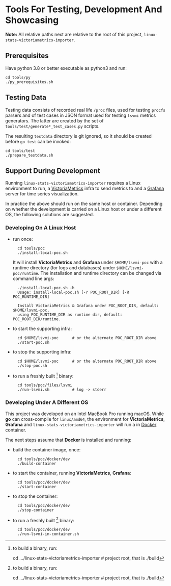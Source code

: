 # Tools For Testing, Development And Showcasing

**Note:** All relative paths next are relative to the root of this project, `linux-stats-victoriametrics-importer`.

## Prerequisites

Have python 3.8 or better executable as python3 and run:

    cd tools/py
    ./py_prerequisites.sh

## Testing Data

Testing data consists of recorded real life `/proc` files, used for testing `procfs` parsers and of test cases in JSON format used for testing `lsvmi` metrics generators. The latter are created by the set of `tools/test/generate*_test_cases.py` scripts. 

The resulting `testdata` directory is git ignored, so it should be created before `go test` can be invoked:

    cd tools/test
    ./prepare_testdata.sh

## Support During Development

Running `linux-stats-victoriametrics-importer` requires a Linux environment to run, a [VictoriaMetrics](https://docs.victoriametrics.com/single-server-victoriametrics/) infra to send metrics to and a [Grafana](https://grafana.com/docs/grafana/latest/setup-grafana/) server for time series visualization.

In practice the above should run on the same host or container. Depending on whether the development is carried on a Linux host or under a different OS, the following solutions are suggested.

### Developing On A Linux Host

* run once:

        cd tools/poc
        ./install-local-poc.sh

    It will install **VictoriaMetrics** and **Grafana** under `$HOME/lsvmi-poc` with a runtime directory (for logs and databases) under `$HOME/lsvmi-poc/runtime`. The installation and runtime directory can be changed via command line args:

        ./install-local-poc.sh -h
        Usage: install-local-poc.sh [-r POC_ROOT_DIR] [-R POC_RUNTIME_DIR]

        Install VictoriaMetrics & Grafana under POC_ROOT_DIR, default: $HOME/lsvmi-poc,
        using POC_RUNTIME_DIR as runtime dir, default: POC_ROOT_DIR/runtime.

* to start the supporting infra:

        cd $HOME/lsvmi-poc      # or the alternate POC_ROOT_DIR above
        ./start-poc.sh

* to stop the supporting infra:

        cd $HOME/lsvmi-poc      # or the alternate POC_ROOT_DIR above
        ./stop-poc.sh

* to run a freshly built [^1] binary:

        cd tools/poc/files/lsvmi
        ./run-lsvmi.sh          # log -> stderr

### Developing Under A Different OS

This project was developed on an Intel MacBook Pro running macOS. While **go** can cross-compile for `linux/amd64`, the environment for  **VictoriaMetrics**, **Grafana** and `linux-stats-victoriametrics-importer` will run a in [Docker](https://docs.docker.com/get-started/get-docker/) container.

The next steps assume that **Docker** is installed and running:

* build the container image, once:

        cd tools/poc/docker/dev
        ./build-container

* to start the container, running **VictoriaMetrics**, **Grafana**:

        cd tools/poc/docker/dev
        ./start-container

* to stop the container:

        cd tools/poc/docker/dev
        ./stop-container

* to run a freshly built [^1] binary:

        cd tools/poc/docker/dev
        ./run-lsvmi-in-container.sh


[^1]: to build a binary, run:

    cd .../linux-stats-victoriametrics-importer # project root, that is
    ./build
